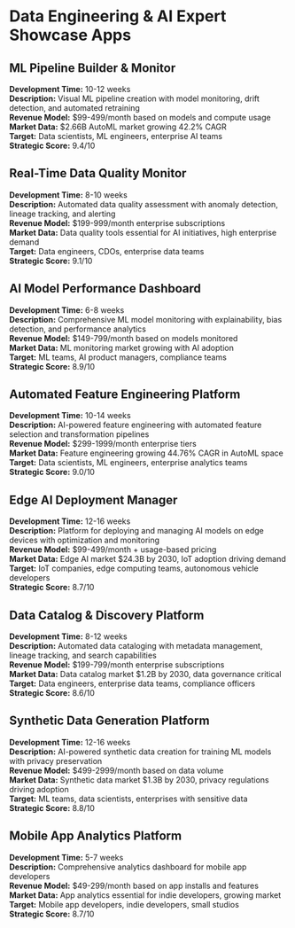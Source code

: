 # Data Engineering & AI Expert Showcase Apps

## ML Pipeline Builder & Monitor
**Development Time:** 10-12 weeks  
**Description:** Visual ML pipeline creation with model monitoring, drift detection, and automated retraining  
**Revenue Model:** $99-499/month based on models and compute usage  
**Market Data:** $2.66B AutoML market growing 42.2% CAGR  
**Target:** Data scientists, ML engineers, enterprise AI teams  
**Strategic Score:** 9.4/10

## Real-Time Data Quality Monitor
**Development Time:** 8-10 weeks  
**Description:** Automated data quality assessment with anomaly detection, lineage tracking, and alerting  
**Revenue Model:** $199-999/month enterprise subscriptions  
**Market Data:** Data quality tools essential for AI initiatives, high enterprise demand  
**Target:** Data engineers, CDOs, enterprise data teams  
**Strategic Score:** 9.1/10

## AI Model Performance Dashboard
**Development Time:** 6-8 weeks  
**Description:** Comprehensive ML model monitoring with explainability, bias detection, and performance analytics  
**Revenue Model:** $149-799/month based on models monitored  
**Market Data:** ML monitoring market growing with AI adoption  
**Target:** ML teams, AI product managers, compliance teams  
**Strategic Score:** 8.9/10

## Automated Feature Engineering Platform
**Development Time:** 10-14 weeks  
**Description:** AI-powered feature engineering with automated feature selection and transformation pipelines  
**Revenue Model:** $299-1999/month enterprise tiers  
**Market Data:** Feature engineering growing 44.76% CAGR in AutoML space  
**Target:** Data scientists, ML engineers, enterprise analytics teams  
**Strategic Score:** 9.0/10

## Edge AI Deployment Manager
**Development Time:** 12-16 weeks  
**Description:** Platform for deploying and managing AI models on edge devices with optimization and monitoring  
**Revenue Model:** $99-499/month + usage-based pricing  
**Market Data:** Edge AI market $24.3B by 2030, IoT adoption driving demand  
**Target:** IoT companies, edge computing teams, autonomous vehicle developers  
**Strategic Score:** 8.7/10

## Data Catalog & Discovery Platform
**Development Time:** 8-12 weeks  
**Description:** Automated data cataloging with metadata management, lineage tracking, and search capabilities  
**Revenue Model:** $199-799/month enterprise subscriptions  
**Market Data:** Data catalog market $1.2B by 2030, data governance critical  
**Target:** Data engineers, enterprise data teams, compliance officers  
**Strategic Score:** 8.6/10

## Synthetic Data Generation Platform
**Development Time:** 12-16 weeks  
**Description:** AI-powered synthetic data creation for training ML models with privacy preservation  
**Revenue Model:** $499-2999/month based on data volume  
**Market Data:** Synthetic data market $1.3B by 2030, privacy regulations driving adoption  
**Target:** ML teams, data scientists, enterprises with sensitive data  
**Strategic Score:** 8.8/10

## Mobile App Analytics Platform
**Development Time:** 5-7 weeks  
**Description:** Comprehensive analytics dashboard for mobile app developers  
**Revenue Model:** $49-299/month based on app installs and features  
**Market Data:** App analytics essential for indie developers, growing market  
**Target:** Mobile app developers, indie developers, small studios  
**Strategic Score:** 8.7/10
